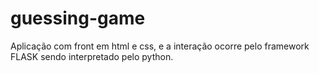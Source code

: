 # guessing-game

Aplicação com front em html e css, e a interação ocorre pelo framework FLASK sendo interpretado pelo python.
